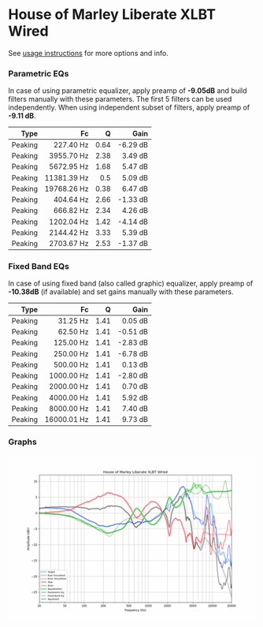 # House of Marley Liberate XLBT Wired
See [usage instructions](https://github.com/jaakkopasanen/AutoEq#usage) for more options and info.

### Parametric EQs
In case of using parametric equalizer, apply preamp of **-9.05dB** and build filters manually
with these parameters. The first 5 filters can be used independently.
When using independent subset of filters, apply preamp of **-9.11 dB**.

| Type    | Fc          |    Q | Gain     |
|--------:|------------:|-----:|---------:|
| Peaking | 227.40 Hz   | 0.64 | -6.29 dB |
| Peaking | 3955.70 Hz  | 2.38 | 3.49 dB  |
| Peaking | 5672.95 Hz  | 1.68 | 5.47 dB  |
| Peaking | 11381.39 Hz | 0.5  | 5.09 dB  |
| Peaking | 19768.26 Hz | 0.38 | 6.47 dB  |
| Peaking | 404.64 Hz   | 2.66 | -1.33 dB |
| Peaking | 666.82 Hz   | 2.34 | 4.26 dB  |
| Peaking | 1202.04 Hz  | 1.42 | -4.14 dB |
| Peaking | 2144.42 Hz  | 3.33 | 5.39 dB  |
| Peaking | 2703.67 Hz  | 2.53 | -1.37 dB |

### Fixed Band EQs
In case of using fixed band (also called graphic) equalizer, apply preamp of **-10.38dB**
(if available) and set gains manually with these parameters.

| Type    | Fc          |    Q | Gain     |
|--------:|------------:|-----:|---------:|
| Peaking | 31.25 Hz    | 1.41 | 0.05 dB  |
| Peaking | 62.50 Hz    | 1.41 | -0.51 dB |
| Peaking | 125.00 Hz   | 1.41 | -2.83 dB |
| Peaking | 250.00 Hz   | 1.41 | -6.78 dB |
| Peaking | 500.00 Hz   | 1.41 | 0.13 dB  |
| Peaking | 1000.00 Hz  | 1.41 | -2.80 dB |
| Peaking | 2000.00 Hz  | 1.41 | 0.70 dB  |
| Peaking | 4000.00 Hz  | 1.41 | 5.92 dB  |
| Peaking | 8000.00 Hz  | 1.41 | 7.40 dB  |
| Peaking | 16000.01 Hz | 1.41 | 9.73 dB  |

### Graphs
![](./House%20of%20Marley%20Liberate%20XLBT%20Wired.png)